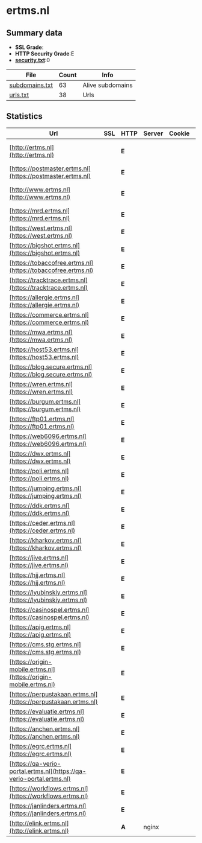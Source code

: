 

# ertms.nl
## Summary data


 - **SSL Grade**:
 - **HTTP Security Grade**:E
 - **[security.txt](https://www.digitaleoverheid.nl/nieuws/standaard-security-txt-nu-verplicht-voor-overheid/)**:0


| File       | Count | Info |
|------------|-------|------|
|[subdomains.txt](/data/ertms.nl/subdomains.txt)|63|Alive subdomains|
|[urls.txt](/data/ertms.nl/urls.txt)|38|Urls|


## Statistics


| Url | SSL | HTTP | Server | Cookie | HSTS | CORS | CTO | CSP | XFO | XXP | RP |FP| Tech |Title |
|--------|-------|-------|------|------|------|------|------|------|------|------|------|------|------|------|
|[http://ertms.nl](http://ertms.nl)| | **E**|| | | | | | | | :white_check_mark: | |HSTS Microsoft ASP.NET||
|[https://postmaster.ertms.nl](https://postmaster.ertms.nl)| | **E**|| | | | | | | | :white_check_mark: | ||Object moved|
|[http://www.ertms.nl](http://www.ertms.nl)| | **E**|| | | | | | | | :white_check_mark: | |HSTS Microsoft ASP.NET||
|[https://mrd.ertms.nl](https://mrd.ertms.nl)| | **E**|| | | | | | | | :white_check_mark: | ||Object moved|
|[https://west.ertms.nl](https://west.ertms.nl)| | **E**|| | | | | | | | :white_check_mark: | ||Object moved|
|[https://bigshot.ertms.nl](https://bigshot.ertms.nl)| | **E**|| | | | | | | | :white_check_mark: | ||Object moved|
|[https://tobaccofree.ertms.nl](https://tobaccofree.ertms.nl)| | **E**|| | | | | | | | :white_check_mark: | ||Object moved|
|[https://tracktrace.ertms.nl](https://tracktrace.ertms.nl)| | **E**|| | | | | | | | :white_check_mark: | ||Object moved|
|[https://allergie.ertms.nl](https://allergie.ertms.nl)| | **E**|| | | | | | | | :white_check_mark: | ||Object moved|
|[https://commerce.ertms.nl](https://commerce.ertms.nl)| | **E**|| | | | | | | | :white_check_mark: | ||Object moved|
|[https://mwa.ertms.nl](https://mwa.ertms.nl)| | **E**|| | | | | | | | :white_check_mark: | ||Object moved|
|[https://host53.ertms.nl](https://host53.ertms.nl)| | **E**|| | | | | | | | :white_check_mark: | ||Object moved|
|[https://blog.secure.ertms.nl](https://blog.secure.ertms.nl)| | **E**|| | | | | | | | :white_check_mark: | ||Object moved|
|[https://wren.ertms.nl](https://wren.ertms.nl)| | **E**|| | | | | | | | :white_check_mark: | ||Object moved|
|[https://burgum.ertms.nl](https://burgum.ertms.nl)| | **E**|| | | | | | | | :white_check_mark: | ||Object moved|
|[https://ftp01.ertms.nl](https://ftp01.ertms.nl)| | **E**|| | | | | | | | :white_check_mark: | ||Object moved|
|[https://web6096.ertms.nl](https://web6096.ertms.nl)| | **E**|| | | | | | | | :white_check_mark: | ||Object moved|
|[https://dwx.ertms.nl](https://dwx.ertms.nl)| | **E**|| | | | | | | | :white_check_mark: | ||Object moved|
|[https://poli.ertms.nl](https://poli.ertms.nl)| | **E**|| | | | | | | | :white_check_mark: | ||Object moved|
|[https://jumping.ertms.nl](https://jumping.ertms.nl)| | **E**|| | | | | | | | :white_check_mark: | ||Object moved|
|[https://ddk.ertms.nl](https://ddk.ertms.nl)| | **E**|| | | | | | | | :white_check_mark: | ||Object moved|
|[https://ceder.ertms.nl](https://ceder.ertms.nl)| | **E**|| | | | | | | | :white_check_mark: | ||Object moved|
|[https://kharkov.ertms.nl](https://kharkov.ertms.nl)| | **E**|| | | | | | | | :white_check_mark: | ||Object moved|
|[https://jive.ertms.nl](https://jive.ertms.nl)| | **E**|| | | | | | | | :white_check_mark: | ||Object moved|
|[https://hjj.ertms.nl](https://hjj.ertms.nl)| | **E**|| | | | | | | | :white_check_mark: | ||Object moved|
|[https://lyubinskiy.ertms.nl](https://lyubinskiy.ertms.nl)| | **E**|| | | | | | | | :white_check_mark: | ||Object moved|
|[https://casinospel.ertms.nl](https://casinospel.ertms.nl)| | **E**|| | | | | | | | :white_check_mark: | ||Object moved|
|[https://apig.ertms.nl](https://apig.ertms.nl)| | **E**|| | | | | | | | :white_check_mark: | ||Object moved|
|[https://cms.stg.ertms.nl](https://cms.stg.ertms.nl)| | **E**|| | | | | | | | :white_check_mark: | ||Object moved|
|[https://origin-mobile.ertms.nl](https://origin-mobile.ertms.nl)| | **E**|| | | | | | | | :white_check_mark: | ||Object moved|
|[https://perpustakaan.ertms.nl](https://perpustakaan.ertms.nl)| | **E**|| | | | | | | | :white_check_mark: | ||Object moved|
|[https://evaluatie.ertms.nl](https://evaluatie.ertms.nl)| | **E**|| | | | | | | | :white_check_mark: | ||Object moved|
|[https://anchen.ertms.nl](https://anchen.ertms.nl)| | **E**|| | | | | | | | :white_check_mark: | ||Object moved|
|[https://egrc.ertms.nl](https://egrc.ertms.nl)| | **E**|| | | | | | | | :white_check_mark: | ||Object moved|
|[https://qa-verio-portal.ertms.nl](https://qa-verio-portal.ertms.nl)| | **E**|| | | | | | | | :white_check_mark: | ||Object moved|
|[https://workflows.ertms.nl](https://workflows.ertms.nl)| | **E**|| | | | | | | | :white_check_mark: | ||Object moved|
|[https://janlinders.ertms.nl](https://janlinders.ertms.nl)| | **E**|| | | | | | | | :white_check_mark: | ||Object moved|
|[http://elink.ertms.nl](http://elink.ertms.nl)| | **A**|nginx| |:white_check_mark: | | | | :white_check_mark: | :white_check_mark: | :white_check_mark: | |HSTS Nginx||


